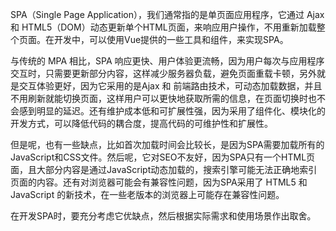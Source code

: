 SPA（Single Page Application），我们通常指的是单页面应用程序，它通过 Ajax 和 HTML5（DOM）动态更新单个HTML页面，来响应用户操作，不用重新加载整个页面。在开发中，可以使用Vue提供的一些工具和组件，来实现SPA。

与传统的 MPA 相比，SPA 响应更快、用户体验更流畅，因为用户每次与应用程序交互时，只需要更新部分内容，这样减少服务器负载，避免页面重载卡顿，另外就是交互体验更好，因为它采用的是Ajax 和 前端路由技术，可动态加载数据，并且不用刷新就能切换页面，这样用户可以更快地获取所需的信息，在页面切换时也不会感到明显的延迟。还有维护成本低和可扩展性强，因为采用了组件化、模块化的开发方式，可以降低代码的耦合度，提高代码的可维护性和扩展性。

但是呢，也有一些缺点，比如首次加载时间会比较长，是因为SPA需要加载所有的JavaScript和CSS文件。然后呢，它对SEO不友好，因为SPA只有一个HTML页面，且大部分内容是通过JavaScript动态加载的，搜索引擎可能无法正确地索引页面的内容。还有对浏览器可能会有兼容性问题，因为SPA采用了 HTML5 和 JavaScript 的新技术，在一些老版本的浏览器上可能存在兼容性问题。

在开发SPA时，要充分考虑它优缺点，然后根据实际需求和使用场景作出取舍。




